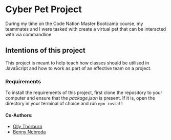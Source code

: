 # Cyber Pet Project
During my time on the Code Nation Master Bootcamp course, my teammates and I were tasked with create a virtual pet that can be interacted with via commandline.

## Intentions of this project
This project is meant to help teach how classes should be utilised in JavaScript and how to work as part of an effective team on a project.

### Requirements
To install the requirements of this project, first clone the repository to your computer and ensure that the *package.json* is present. If it is, open the directory in your terminal of choice and run ```npm install```

#### Co-Authors:
- [Olly Thorburn](https://github.com/Olly-Thorburn)
- [Benny Nebreda](https://github.com/WiseThoughts)